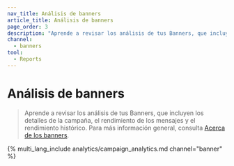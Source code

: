 ```yaml
---
nav_title: Análisis de banners
article_title: Análisis de banners
page_order: 3
description: "Aprende a revisar los análisis de tus Banners, que incluyen los detalles de la campaña, el rendimiento de los mensajes y el rendimiento histórico."
channel:
  - banners
tool:
  - Reports
---
```


# Análisis de banners

> Aprende a revisar los análisis de tus Banners, que incluyen los detalles de la campaña, el rendimiento de los mensajes y el rendimiento histórico. Para más información general, consulta [Acerca de los banners]({{site.baseurl}}/user_guide/message_building_by_channel/banners).

{% multi_lang_include analytics/campaign_analytics.md channel="banner" %}